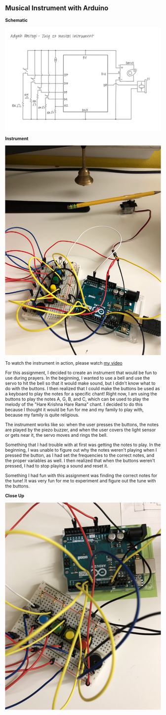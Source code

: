 ## Musical Instrument with Arduino

**Schematic**

![](july27Schematic.jpeg)

**Instrument**

![](arduinoJuly27.png)

To watch the instrument in action, please watch [my video](https://github.com/adyahrastogi/creativeProgrammingAndElectronics/blob/master/27July_MusicalInstrument/instrumentJuly27.MOV)

For this assignment, I decided to create an instrument that would be fun to use during prayers. In the beginning, I wanted to use a bell and use the servo to hit the bell so that it would make sound, but I didn't know what to do with the buttons. I then realized that I could make the buttons be used as a keyboard to play the notes for a specific chant! Right now, I am using the buttons to play the notes A, G, B, and C, which can be used to play the melody of the "Hare Krishna Hare Rama" chant. I decided to do this because I thought it would be fun for me and my family to play with, because my family is quite religious. 

The instrument works like so: when the user presses the buttons, the notes are played by the piezo buzzer, and when the user covers the light sensor or gets near it, the servo moves and rings the bell.

Something that I had trouble with at first was getting the notes to play. In the beginning, I was unable to figure out why the notes weren't playing when I pressed the button, as I had set the frequencies to the correct notes, and the proper variables as well. I then realized that when the buttons weren't pressed, I had to stop playing a sound and reset it. 

Something I had fun with this assignment was finding the correct notes for the tune! It was very fun for me to experiment and figure out the tune with the buttons.

**Close Up**

![](closeUpJuly27.jpg)
